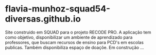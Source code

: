 # flavia-munhoz-squad54-diversas.github.io
Site  construido em SQUAD para o projeto RECODE PRO.
A aplicação tem como objetivo, disponibilizar um ambiente de aprendizado para professores,
que buscam recursos de ensino para PCD's em escolas publicas.
Também disponibiliza espaço de doaçõe.
Em construção ...
